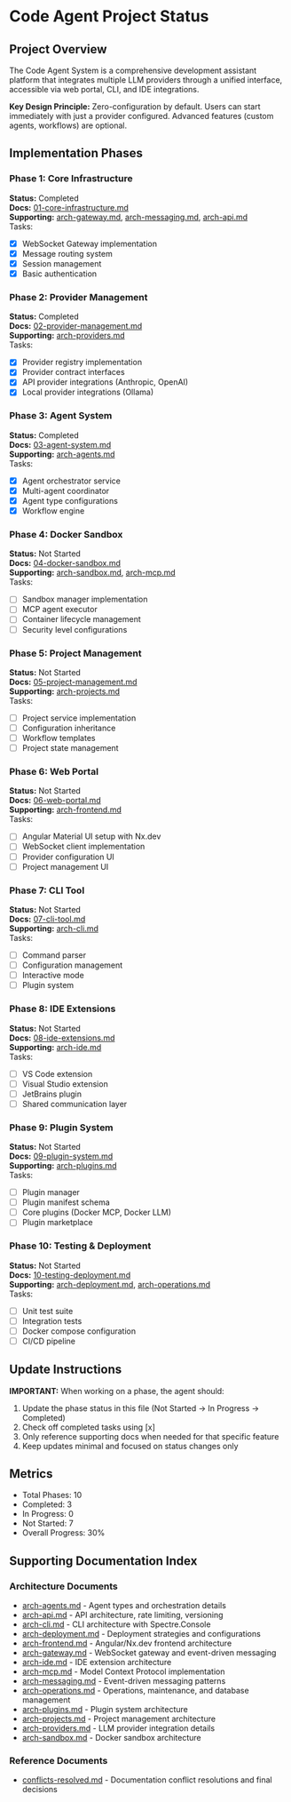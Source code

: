 # Code Agent Project Status

## Project Overview
The Code Agent System is a comprehensive development assistant platform that integrates multiple LLM providers through a unified interface, accessible via web portal, CLI, and IDE integrations.

**Key Design Principle:** Zero-configuration by default. Users can start immediately with just a provider configured. Advanced features (custom agents, workflows) are optional.

## Implementation Phases

### Phase 1: Core Infrastructure
**Status:** Completed  
**Docs:** [01-core-infrastructure.md](01-core-infrastructure.md)  
**Supporting:** [arch-gateway.md](supporting/arch-gateway.md), [arch-messaging.md](supporting/arch-messaging.md), [arch-api.md](supporting/arch-api.md)  
Tasks:
- [x] WebSocket Gateway implementation
- [x] Message routing system
- [x] Session management
- [x] Basic authentication

### Phase 2: Provider Management
**Status:** Completed  
**Docs:** [02-provider-management.md](02-provider-management.md)  
**Supporting:** [arch-providers.md](supporting/arch-providers.md)  
Tasks:
- [x] Provider registry implementation
- [x] Provider contract interfaces
- [x] API provider integrations (Anthropic, OpenAI)
- [x] Local provider integrations (Ollama)

### Phase 3: Agent System
**Status:** Completed  
**Docs:** [03-agent-system.md](03-agent-system.md)  
**Supporting:** [arch-agents.md](supporting/arch-agents.md)  
Tasks:
- [x] Agent orchestrator service
- [x] Multi-agent coordinator
- [x] Agent type configurations
- [x] Workflow engine

### Phase 4: Docker Sandbox
**Status:** Not Started  
**Docs:** [04-docker-sandbox.md](04-docker-sandbox.md)  
**Supporting:** [arch-sandbox.md](supporting/arch-sandbox.md), [arch-mcp.md](supporting/arch-mcp.md)  
Tasks:
- [ ] Sandbox manager implementation
- [ ] MCP agent executor
- [ ] Container lifecycle management
- [ ] Security level configurations

### Phase 5: Project Management
**Status:** Not Started  
**Docs:** [05-project-management.md](05-project-management.md)  
**Supporting:** [arch-projects.md](supporting/arch-projects.md)  
Tasks:
- [ ] Project service implementation
- [ ] Configuration inheritance
- [ ] Workflow templates
- [ ] Project state management

### Phase 6: Web Portal
**Status:** Not Started  
**Docs:** [06-web-portal.md](06-web-portal.md)  
**Supporting:** [arch-frontend.md](supporting/arch-frontend.md)  
Tasks:
- [ ] Angular Material UI setup with Nx.dev
- [ ] WebSocket client implementation
- [ ] Provider configuration UI
- [ ] Project management UI

### Phase 7: CLI Tool
**Status:** Not Started  
**Docs:** [07-cli-tool.md](07-cli-tool.md)  
**Supporting:** [arch-cli.md](supporting/arch-cli.md)  
Tasks:
- [ ] Command parser
- [ ] Configuration management
- [ ] Interactive mode
- [ ] Plugin system

### Phase 8: IDE Extensions
**Status:** Not Started  
**Docs:** [08-ide-extensions.md](08-ide-extensions.md)  
**Supporting:** [arch-ide.md](supporting/arch-ide.md)  
Tasks:
- [ ] VS Code extension
- [ ] Visual Studio extension
- [ ] JetBrains plugin
- [ ] Shared communication layer

### Phase 9: Plugin System
**Status:** Not Started  
**Docs:** [09-plugin-system.md](09-plugin-system.md)  
**Supporting:** [arch-plugins.md](supporting/arch-plugins.md)  
Tasks:
- [ ] Plugin manager
- [ ] Plugin manifest schema
- [ ] Core plugins (Docker MCP, Docker LLM)
- [ ] Plugin marketplace

### Phase 10: Testing & Deployment
**Status:** Not Started  
**Docs:** [10-testing-deployment.md](10-testing-deployment.md)  
**Supporting:** [arch-deployment.md](supporting/arch-deployment.md), [arch-operations.md](supporting/arch-operations.md)  
Tasks:
- [ ] Unit test suite
- [ ] Integration tests
- [ ] Docker compose configuration
- [ ] CI/CD pipeline

## Update Instructions
**IMPORTANT:** When working on a phase, the agent should:
1. Update the phase status in this file (Not Started → In Progress → Completed)
2. Check off completed tasks using [x]
3. Only reference supporting docs when needed for that specific feature
4. Keep updates minimal and focused on status changes only

## Metrics
- Total Phases: 10
- Completed: 3
- In Progress: 0
- Not Started: 7
- Overall Progress: 30%

## Supporting Documentation Index

### Architecture Documents
- [arch-agents.md](supporting/arch-agents.md) - Agent types and orchestration details
- [arch-api.md](supporting/arch-api.md) - API architecture, rate limiting, versioning
- [arch-cli.md](supporting/arch-cli.md) - CLI architecture with Spectre.Console
- [arch-deployment.md](supporting/arch-deployment.md) - Deployment strategies and configurations
- [arch-frontend.md](supporting/arch-frontend.md) - Angular/Nx.dev frontend architecture
- [arch-gateway.md](supporting/arch-gateway.md) - WebSocket gateway and event-driven messaging
- [arch-ide.md](supporting/arch-ide.md) - IDE extension architecture
- [arch-mcp.md](supporting/arch-mcp.md) - Model Context Protocol implementation
- [arch-messaging.md](supporting/arch-messaging.md) - Event-driven messaging patterns
- [arch-operations.md](supporting/arch-operations.md) - Operations, maintenance, and database management
- [arch-plugins.md](supporting/arch-plugins.md) - Plugin system architecture
- [arch-projects.md](supporting/arch-projects.md) - Project management architecture
- [arch-providers.md](supporting/arch-providers.md) - LLM provider integration details
- [arch-sandbox.md](supporting/arch-sandbox.md) - Docker sandbox architecture

### Reference Documents
- [conflicts-resolved.md](supporting/conflicts-resolved.md) - Documentation conflict resolutions and final decisions